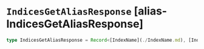 # `IndicesGetAliasResponse` [alias-IndicesGetAliasResponse]
```typescript
type IndicesGetAliasResponse = Record<[IndexName](./IndexName.md), [IndicesGetAliasIndexAliases](./IndicesGetAliasIndexAliases.md)>;
```
